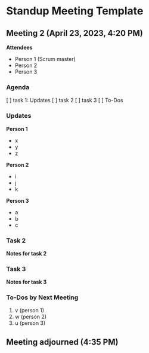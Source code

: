 # Standup Meeting Template
## Meeting 2 (April 23, 2023, 4:20 PM)

**Attendees**
- Person 1 (Scrum master)
- Person 2
- Person 3

### Agenda
[ ] task 1: Updates
[ ] task 2
[ ] task 3
[ ] To-Dos

### Updates
**Person 1**
- x
- y
- z

**Person 2**
- i
- j
- k

**Person 3**
- a
- b
- c

### Task 2
**Notes for task 2**

### Task 3
**Notes for task 3**

### To-Dos by Next Meeting
1. v (person 1)
2. w (person 2)
3. u (person 3)

## Meeting adjourned (4:35 PM)